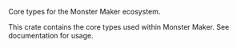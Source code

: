 Core types for the Monster Maker ecosystem.

This crate contains the core types used within Monster Maker. See 
documentation for usage.